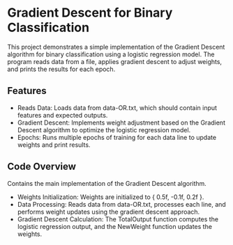 # Gradient Descent for Binary Classification
This project demonstrates a simple implementation of the Gradient Descent algorithm for binary classification using a logistic regression model. The program reads data from a file, applies gradient descent to adjust weights, and prints the results for each epoch.

## Features
* Reads Data: Loads data from data-OR.txt, which should contain input features and expected outputs.
* Gradient Descent: Implements weight adjustment based on the Gradient Descent algorithm to optimize the logistic regression model.
* Epochs: Runs multiple epochs of training for each data line to update weights and print results.

## Code Overview
Contains the main implementation of the Gradient Descent algorithm.
* Weights Initialization: Weights are initialized to { 0.5f, -0.1f, 0.2f }.
* Data Processing: Reads data from data-OR.txt, processes each line, and performs weight updates using the gradient descent approach.
* Gradient Descent Calculation: The TotalOutput function computes the logistic regression output, and the NewWeight function updates the weights.
 
